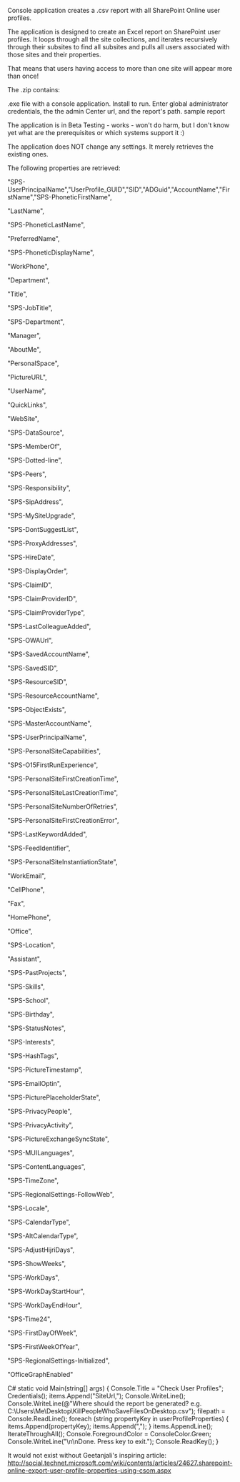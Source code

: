 Console application creates a .csv report with all SharePoint Online user profiles.

The application is designed to create an Excel report on SharePoint user profiles. It loops through all the site collections, and iterates recursively through their subsites to find all subsites and pulls all users associated with those sites and their properties.

That means that users having access to more than one site will appear more than once!

 

The .zip contains:

.exe file  with a console application. Install to run. Enter global administrator credentials, the the admin Center url, and the report's path.
sample report
 

 

The application is in Beta Testing  - works - won't do harm, but I don't know yet what are the prerequisites or which systems support it :)

The application does NOT change any settings. It merely retrieves the existing ones.

 

The following properties are retrieved:

 

 

"SPS-UserPrincipalName","UserProfile_GUID","SID","ADGuid","AccountName","FirstName","SPS-PhoneticFirstName",

  

"LastName",

  

"SPS-PhoneticLastName",

  

"PreferredName",

  

"SPS-PhoneticDisplayName",

  

"WorkPhone",

  

"Department",

  

"Title",

  

"SPS-JobTitle",

  

"SPS-Department",

  

"Manager",

  

"AboutMe",

  

"PersonalSpace",

  

"PictureURL",

  

"UserName",

  

"QuickLinks",

  

"WebSite",

  

"SPS-DataSource",

  

"SPS-MemberOf",

  

"SPS-Dotted-line",

  

"SPS-Peers",

  

"SPS-Responsibility",

  

"SPS-SipAddress",

  

"SPS-MySiteUpgrade",

  

"SPS-DontSuggestList",

  

"SPS-ProxyAddresses",

  

"SPS-HireDate",

  

"SPS-DisplayOrder",

  

"SPS-ClaimID",

  

"SPS-ClaimProviderID",

  

"SPS-ClaimProviderType",

  

"SPS-LastColleagueAdded",

  

"SPS-OWAUrl",

  

"SPS-SavedAccountName",

  

"SPS-SavedSID",

  

"SPS-ResourceSID",

  

"SPS-ResourceAccountName",

  

"SPS-ObjectExists",

  

"SPS-MasterAccountName",

  

"SPS-UserPrincipalName",

  

"SPS-PersonalSiteCapabilities",

  

"SPS-O15FirstRunExperience",

  

"SPS-PersonalSiteFirstCreationTime",

  

"SPS-PersonalSiteLastCreationTime",

  

"SPS-PersonalSiteNumberOfRetries",

  

"SPS-PersonalSiteFirstCreationError",

  

"SPS-LastKeywordAdded",

 

"SPS-FeedIdentifier",

 

"SPS-PersonalSiteInstantiationState",

 

"WorkEmail",

 

"CellPhone",

 

"Fax",

 

"HomePhone",

 

"Office",

 

"SPS-Location",

 

"Assistant",

 

"SPS-PastProjects",

 

"SPS-Skills",

 

"SPS-School",

 

"SPS-Birthday",

 

"SPS-StatusNotes",

 

"SPS-Interests",

 

"SPS-HashTags",

 

"SPS-PictureTimestamp",

 

"SPS-EmailOptin",

 

"SPS-PicturePlaceholderState",

 

"SPS-PrivacyPeople",

 

"SPS-PrivacyActivity",

 

"SPS-PictureExchangeSyncState",

 

"SPS-MUILanguages",

 

"SPS-ContentLanguages",

 

"SPS-TimeZone",

 

"SPS-RegionalSettings-FollowWeb",

 

"SPS-Locale",

 

"SPS-CalendarType",

 

"SPS-AltCalendarType",

 

"SPS-AdjustHijriDays",

 

"SPS-ShowWeeks",

 

"SPS-WorkDays",

 

"SPS-WorkDayStartHour",

 

"SPS-WorkDayEndHour",

 

"SPS-Time24",

 

"SPS-FirstDayOfWeek",

 

"SPS-FirstWeekOfYear",

 

"SPS-RegionalSettings-Initialized",

 

"OfficeGraphEnabled"

 

 

 

C#
static void Main(string[] args) 
        { 
            Console.Title = "Check User Profiles"; 
            Credentials(); 
            items.Append("SiteUrl,"); 
            Console.WriteLine(); 
            Console.WriteLine(@"Where should the report be generated? e.g. C:\Users\Me\Desktop\KillPeopleWhoSaveFilesOnDesktop.csv"); 
            filepath = Console.ReadLine(); 
            foreach (string propertyKey in userProfileProperties) 
            { 
                items.Append(propertyKey); 
                items.Append(","); 
            } 
            items.AppendLine(); 
            IterateThroughAll(); 
            Console.ForegroundColor = ConsoleColor.Green; 
            Console.WriteLine("\n\nDone. Press key to exit."); 
            Console.ReadKey(); 
        }
 
It would not exist without Geetanjali's inspiring article: http://social.technet.microsoft.com/wiki/contents/articles/24627.sharepoint-online-export-user-profile-properties-using-csom.aspx
